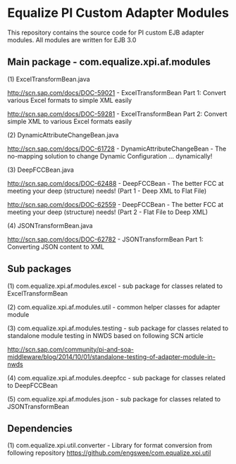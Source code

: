 Equalize PI Custom Adapter Modules
==================
This repository contains the source code for PI custom EJB adapter modules.
All modules are written for EJB 3.0

Main package - com.equalize.xpi.af.modules
----------------------------------------------------
(1) ExcelTransformBean.java

http://scn.sap.com/docs/DOC-59021 - ExcelTransformBean Part 1: Convert various Excel formats to simple XML easily

http://scn.sap.com/docs/DOC-59281 - ExcelTransformBean Part 2: Convert simple XML to various Excel formats easily

(2) DynamicAttributeChangeBean.java

http://scn.sap.com/docs/DOC-61728 - DynamicAttributeChangeBean - The no-mapping solution to change Dynamic Configuration ... dynamically!

(3) DeepFCCBean.java

http://scn.sap.com/docs/DOC-62488 - DeepFCCBean - The better FCC at meeting your deep (structure) needs! (Part 1 - Deep XML to Flat File)

http://scn.sap.com/docs/DOC-62559 - DeepFCCBean - The better FCC at meeting your deep (structure) needs! (Part 2 - Flat File to Deep XML)

(4) JSONTransformBean.java

http://scn.sap.com/docs/DOC-62782 - JSONTransformBean Part 1: Converting JSON content to XML

Sub packages
----------------------------------------------------
(1) com.equalize.xpi.af.modules.excel - sub package for classes related to ExcelTransformBean

(2) com.equalize.xpi.af.modules.util - common helper classes for adapter module

(3) com.equalize.xpi.af.modules.testing - sub package for classes related to standalone module testing in NWDS based on following SCN article

http://scn.sap.com/community/pi-and-soa-middleware/blog/2014/10/01/standalone-testing-of-adapter-module-in-nwds

(4) com.equalize.xpi.af.modules.deepfcc - sub package for classes related to DeepFCCBean

(5) com.equalize.xpi.af.modules.json - sub package for classes related to JSONTransformBean

Dependencies
----------------------------------------------------
(1) com.equalize.xpi.util.converter - Library for format conversion from following repository
https://github.com/engswee/com.equalize.xpi.util
